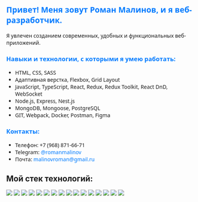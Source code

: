 <h2 style="color: #007bff; font-family: 'Segoe UI', Tahoma, Geneva, Verdana, sans-serif;">Привет! Меня зовут Роман Малинов, и я веб-разработчик.</h2>

<p style="font-family: 'Segoe UI', Tahoma, Geneva, Verdana, sans-serif;">Я увлечен созданием современных, удобных и функциональных веб-приложений.</p>

<h3 style="color: #007bff; font-family: 'Segoe UI', Tahoma, Geneva, Verdana, sans-serif;">Навыки и технологии, с которыми я умею работать:</h3>

<ul style="font-family: 'Segoe UI', Tahoma, Geneva, Verdana, sans-serif;">
  <li>HTML, CSS, SASS</li>
  <li>Адаптивная верстка, Flexbox, Grid Layout</li>
  <li>JavaScript, TypeScript, React, Redux, Redux Toolkit, React DnD, WebSocket</li>
  <li>Node.js, Express, Nest.js</li>
  <li>MongoDB, Mongoose, PostgreSQL</li>
  <li> GIT, Webpack, Docker, Postman, Figma</li>
</ul>

<h3 style="color: #007bff; font-family: 'Segoe UI', Tahoma, Geneva, Verdana, sans-serif;">Контакты:</h3>

<ul style="font-family: 'Segoe UI', Tahoma, Geneva, Verdana, sans-serif;">
  <li>Телефон: +7 (968) 871-66-71</li>
  <li>Telegram: <a href="https://t.me/romanmalinov" style="color: #007bff; text-decoration: none; font-family: 'Segoe UI', Tahoma, Geneva, Verdana, sans-serif;">@romanmalinov</a></li>
  <li>Почта: <a href="mailto:malinovroman@gmail.ru" style="color: #007bff; text-decoration: none; font-family: 'Segoe UI', Tahoma, Geneva, Verdana, sans-serif;">malinovroman@gmail.ru</a></li>
</ul>
<h2>Мой стек технологий:</h2>
<p>
  <img src="https://img.shields.io/badge/HTML-6CADDF?style=for-the-badge&logo=HTML5&logoColor=000000"/>
  <img src="https://img.shields.io/badge/CSS3-6CADDF?style=for-the-badge&logo=CSS3&logoColor=000000"/>
  <img src="https://img.shields.io/badge/Git-6CADDF?style=for-the-badge&logo=Git&logoColor=000000"/>
  <img src="https://img.shields.io/badge/JavaScript-6CADDF?style=for-the-badge&logo=JavaScript&logoColor=000000"/>
  <img src="https://img.shields.io/badge/TypeScript-6CADDF?style=for-the-badge&logo=TypeScript&logoColor=000000"/>
  <img src="https://img.shields.io/badge/React-6CADDF?style=for-the-badge&logo=React&logoColor=000000"/>
  <img src="https://img.shields.io/badge/Redux-6CADDF?style=for-the-badge&logo=Redux&logoColor=000000"/>
  <img src="https://img.shields.io/badge/Webpack-6CADDF?style=for-the-badge&logo=Webpack&logoColor=000000"/>
  <img src="https://img.shields.io/badge/ReactRouter-6CADDF?style=for-the-badge&logo=React Router&logoColor=000000"/>
  <img src="https://img.shields.io/badge/Jest-6CADDF?style=for-the-badge&logo=Jest&logoColor=000000"/>
  <img src="https://img.shields.io/badge/Express-6CADDF?style=for-the-badge&logo=Express&logoColor=000000"/>
  <img src="https://img.shields.io/badge/MongoDB-6CADDF?style=for-the-badge&logo=MongoDB&logoColor=000000"/>
  <img src="https://img.shields.io/badge/Vue-6CADDF?style=for-the-badge&logo=Vue.js&logoColor=000000"/>
  <img src="https://img.shields.io/badge/Postgres-6CADDF?style=for-the-badge&logo=PostgreSQL&logoColor=000000"/>
  <img src="https://img.shields.io/badge/Nest-6CADDF?style=for-the-badge&logo=NestJS&logoColor=000000"/>
  <img src="https://img.shields.io/badge/Bootstrap-6CADDF?style=for-the-badge&logo=Bootstrap&logoColor=000000"/>
</p>
